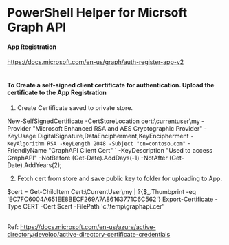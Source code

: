 # PowerShell Helper for Micrsoft Graph API 


#### App Registration
https://docs.microsoft.com/en-us/graph/auth-register-app-v2
</br></br>

#### To Create a self-signed client certificate for authentication. Upload the certificate to the App Registration
1. Create Certificate saved to private store. 

New-SelfSignedCertificate -CertStoreLocation cert:\currentuser\my -Provider "Microsoft Enhanced RSA and AES Cryptographic Provider" -KeyUsage DigitalSignature,DataEncipherment,KeyEncipherment `
-KeyAlgorithm RSA -KeyLength 2048 -Subject "cn=contoso.com" `
-FriendlyName "GraphAPI Client Cert" `
-KeyDescription "Used to access GraphAPI" -NotBefore (Get-Date).AddDays(-1) -NotAfter (Get-Date).AddYears(2);

2. Fetch cert from store and save public key to folder for uploading to App. 

$cert = Get-ChildItem Cert:\CurrentUser\my | ?{$_.Thumbprint -eq 'EC7FC6004A651EE8BECF269A7A86163771C6C562'}
Export-Certificate -Type CERT -Cert $cert -FilePath 'c:\temp\graphapi.cer'
</br></br>

Ref: https://docs.microsoft.com/en-us/azure/active-directory/develop/active-directory-certificate-credentials
